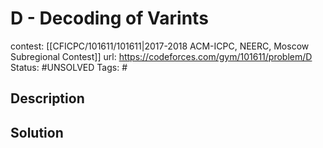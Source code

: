 # D - Decoding of Varints

contest: [[CFICPC/101611/101611|2017-2018 ACM-ICPC, NEERC, Moscow Subregional Contest]]
url: https://codeforces.com/gym/101611/problem/D
Status: #UNSOLVED
Tags: #

## Description

## Solution

